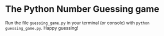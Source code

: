 # The Python Number Guessing game
Run the file `guessing_game.py` in your terminal (or console) with `python guessing_game.py`. Happy guessing!
